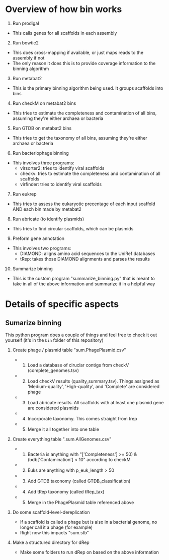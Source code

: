 # Overview of how bin works

1) Run prodigal
- This calls genes for all scaffolds in each assembly

2) Run bowtie2
- This does cross-mapping if available, or just maps reads to the assembly if not
- The only reason it does this is to provide coverage information to the binning algorithm

3) Run metabat2
- This is the primary binning algorithm being used. It groups scaffolds into bins

4) Run checkM on metabat2 bins
- This tries to estimate the completeness and contamination of all bins, assuming they're either archaea or bacteria

5) Run GTDB on metabat2 bins
- This tries to get the taxonomy of all bins, assuming they're either archaea or bacteria

6) Run bacteriophage binning
- This involves three programs:
    - virsorter2: tries to identify viral scaffolds
    - checkv: tries to estimate the completeness and contamination of all scaffolds
    - virfinder: tries to identify viral scaffolds

7) Run eukrep
- This tries to assess the eukaryotic precentage of each input scaffold AND each bin made by metabat2

8) Run abricate (to identify plasmids)
- This tries to find circular scaffolds, which can be plasmids

9) Preform gene annotation
- This involves two programs:
    - DIAMOND: aligns amino acid sequences to the UniRef databases
    - tRep: takes those DIAMOND alignments and parses the results

10) Summarize binning
- This is the custom program "summarize_binning.py" that is meant to take in all of the above information and summarize it in a helpful way

# Details of specific aspects

## Sumarize binning

This python program does a couple of things and feel free to check it out yourself (it's in the `bin` folder of this repository)

1) Create phage / plasmid table "sum.PhagePlasmid.csv"
    - 1) Load a database of ciruclar contigs from checkV (complete_genomes.tsv)
    - 2) Load checkV results (quality_summary.tsv). Things assigned as 'Medium-quality', 'High-quality', and 'Complete' are considered phage
    - 3) Load abricate results. All scaffolds with at least one plasmid gene are considered plasmids
    - 4) Incorporate taxonomy. This comes straight from  trep
    - 5) Merge it all together into one table

2) Create everything table ".sum.AllGenomes.csv"
    - 1) Bacteria is anything with "['Completeness'] >= 50) & (bdb['Contamination'] < 10" according to checkM
    - 2) Euks are anything with p_euk_length > 50
    - 3) Add GTDB taxonomy (called GTDB_classification)
    - 4) Add tRep taxonomy (called tRep_tax)
    - 5) Merge in the PhagePlasmid table referenced above

3) Do some scaffold-level-dereplication
    - If a scaffold is called a phage but is also in a bacterial genome, no longer call it a phage (for example)
    - Right now this impacts "sum.stb"

4) Make a structured directory for dRep
    - Make some folders to run dRep on based on the above information